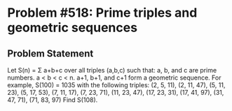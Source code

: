 # Problem #518: Prime triples and geometric sequences 

## Problem Statement 

Let S(n) = Σ a+b+c over all triples (a,b,c) such that:
a, b, and c are prime numbers.
a < b < c < n.
a+1, b+1, and c+1 form a geometric sequence.
For example, S(100) = 1035 with the following triples: 
(2, 5, 11), (2, 11, 47), (5, 11, 23), (5, 17, 53), (7, 11, 17), (7, 23, 71), (11, 23, 47), (17, 23, 31), (17, 41, 97), (31, 47, 71), (71, 83, 97)
Find S(108).
